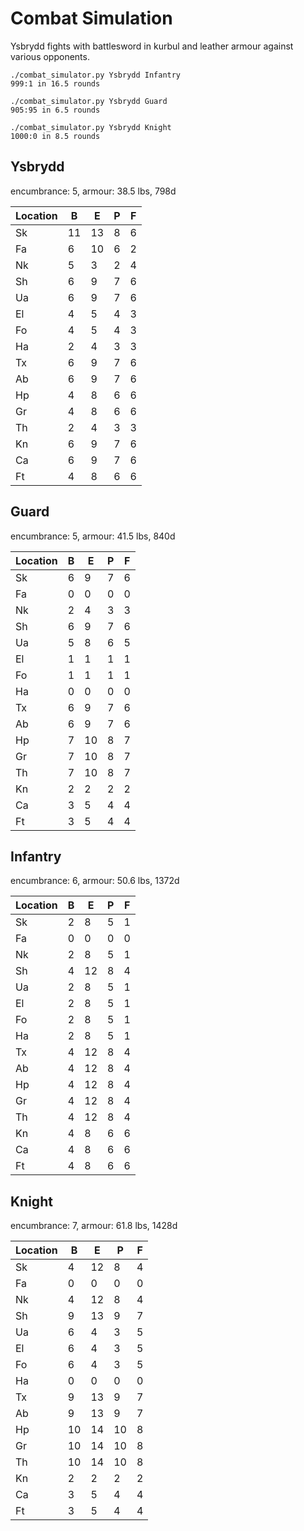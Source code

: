 # Combat Simulation

Ysbrydd fights with battlesword in kurbul and leather armour against various opponents.

```
./combat_simulator.py Ysbrydd Infantry
999:1 in 16.5 rounds

./combat_simulator.py Ysbrydd Guard
905:95 in 6.5 rounds

./combat_simulator.py Ysbrydd Knight
1000:0 in 8.5 rounds
```

## Ysbrydd

encumbrance: 5, armour: 38.5 lbs, 798d

| Location | B   | E   | P   | F   |
| -------- | --- | --- | --- | --- |
| Sk       | 11  | 13  | 8   | 6   |
| Fa       | 6   | 10  | 6   | 2   |
| Nk       | 5   | 3   | 2   | 4   |
| Sh       | 6   | 9   | 7   | 6   |
| Ua       | 6   | 9   | 7   | 6   |
| El       | 4   | 5   | 4   | 3   |
| Fo       | 4   | 5   | 4   | 3   |
| Ha       | 2   | 4   | 3   | 3   |
| Tx       | 6   | 9   | 7   | 6   |
| Ab       | 6   | 9   | 7   | 6   |
| Hp       | 4   | 8   | 6   | 6   |
| Gr       | 4   | 8   | 6   | 6   |
| Th       | 2   | 4   | 3   | 3   |
| Kn       | 6   | 9   | 7   | 6   |
| Ca       | 6   | 9   | 7   | 6   |
| Ft       | 4   | 8   | 6   | 6   |

## Guard

encumbrance: 5, armour: 41.5 lbs, 840d

| Location | B   | E   | P   | F   |
| -------- | --- | --- | --- | --- |
| Sk       | 6   | 9   | 7   | 6   |
| Fa       | 0   | 0   | 0   | 0   |
| Nk       | 2   | 4   | 3   | 3   |
| Sh       | 6   | 9   | 7   | 6   |
| Ua       | 5   | 8   | 6   | 5   |
| El       | 1   | 1   | 1   | 1   |
| Fo       | 1   | 1   | 1   | 1   |
| Ha       | 0   | 0   | 0   | 0   |
| Tx       | 6   | 9   | 7   | 6   |
| Ab       | 6   | 9   | 7   | 6   |
| Hp       | 7   | 10  | 8   | 7   |
| Gr       | 7   | 10  | 8   | 7   |
| Th       | 7   | 10  | 8   | 7   |
| Kn       | 2   | 2   | 2   | 2   |
| Ca       | 3   | 5   | 4   | 4   |
| Ft       | 3   | 5   | 4   | 4   |

## Infantry

encumbrance: 6, armour: 50.6 lbs, 1372d

| Location | B   | E   | P   | F   |
| -------- | --- | --- | --- | --- |
| Sk       | 2   | 8   | 5   | 1   |
| Fa       | 0   | 0   | 0   | 0   |
| Nk       | 2   | 8   | 5   | 1   |
| Sh       | 4   | 12  | 8   | 4   |
| Ua       | 2   | 8   | 5   | 1   |
| El       | 2   | 8   | 5   | 1   |
| Fo       | 2   | 8   | 5   | 1   |
| Ha       | 2   | 8   | 5   | 1   |
| Tx       | 4   | 12  | 8   | 4   |
| Ab       | 4   | 12  | 8   | 4   |
| Hp       | 4   | 12  | 8   | 4   |
| Gr       | 4   | 12  | 8   | 4   |
| Th       | 4   | 12  | 8   | 4   |
| Kn       | 4   | 8   | 6   | 6   |
| Ca       | 4   | 8   | 6   | 6   |
| Ft       | 4   | 8   | 6   | 6   |

## Knight

encumbrance: 7, armour: 61.8 lbs, 1428d

| Location | B   | E   | P   | F   |
| -------- | --- | --- | --- | --- |
| Sk       | 4   | 12  | 8   | 4   |
| Fa       | 0   | 0   | 0   | 0   |
| Nk       | 4   | 12  | 8   | 4   |
| Sh       | 9   | 13  | 9   | 7   |
| Ua       | 6   | 4   | 3   | 5   |
| El       | 6   | 4   | 3   | 5   |
| Fo       | 6   | 4   | 3   | 5   |
| Ha       | 0   | 0   | 0   | 0   |
| Tx       | 9   | 13  | 9   | 7   |
| Ab       | 9   | 13  | 9   | 7   |
| Hp       | 10  | 14  | 10  | 8   |
| Gr       | 10  | 14  | 10  | 8   |
| Th       | 10  | 14  | 10  | 8   |
| Kn       | 2   | 2   | 2   | 2   |
| Ca       | 3   | 5   | 4   | 4   |
| Ft       | 3   | 5   | 4   | 4   |
